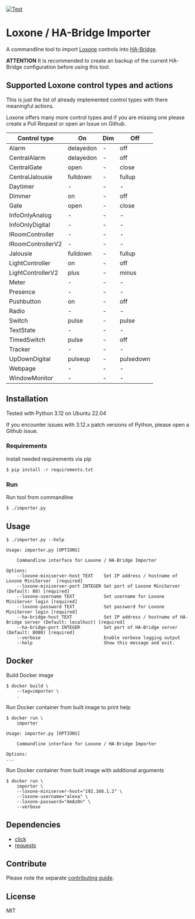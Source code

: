 [![Test](https://github.com/escalate/loxone-ha-bridge-importer/actions/workflows/tests.yml/badge.svg?branch=master&event=push)](https://github.com/escalate/loxone-ha-bridge-importer/actions/workflows/tests.yml)

# Loxone / HA-Bridge Importer

A commandline tool to import [Loxone](https://www.loxone.com) controls into [HA-Bridge](https://github.com/bwssytems/ha-bridge).

**ATTENTION** It is recommended to create an backup of the current HA-Bridge configuration before using this tool.

## Supported Loxone control types and actions

This is just the list of already implemented control types with there meaningful actions.

Loxone offers many more control types and if you are missing one please create a Pull Request or open an Issue on Github.

| Control type      | On        | Dim | Off       |
| ----------------- | --------- | --- | --------- |
| Alarm             | delayedon | -   | off       |
| CentralAlarm      | delayedon | -   | off       |
| CentralGate       | open      | -   | close     |
| CentralJalousie   | fulldown  | -   | fullup    |
| Daytimer          | -         | -   | -         |
| Dimmer            | on        | -   | off       |
| Gate              | open      | -   | close     |
| InfoOnlyAnalog    | -         | -   | -         |
| InfoOnlyDigital   | -         | -   | -         |
| IRoomController   | -         | -   | -         |
| IRoomControllerV2 | -         | -   | -         |
| Jalousie          | fulldown  | -   | fullup    |
| LightController   | on        | -   | off       |
| LightControllerV2 | plus      | -   | minus     |
| Meter             | -         | -   | -         |
| Presence          | -         | -   | -         |
| Pushbutton        | on        | -   | off       |
| Radio             | -         | -   | -         |
| Switch            | pulse     | -   | pulse     |
| TextState         | -         | -   | -         |
| TimedSwitch       | pulse     | -   | off       |
| Tracker           | -         | -   | -         |
| UpDownDigital     | pulseup   | -   | pulsedown |
| Webpage           | -         | -   | -         |
| WindowMonitor     | -         | -   | -         |

## Installation

Tested with Python 3.12 on Ubuntu 22.04

If you encounter issues with 3.12.x patch versions of Python, please open a Github issue.

### Requirements

Install needed requirements via pip

```
$ pip install -r requirements.txt
```

### Run

Run tool from commandline
```
$ ./importer.py
```

## Usage

```
$ ./importer.py --help

Usage: importer.py [OPTIONS]

    Commandline interface for Loxone / HA-Bridge Importer

Options:
    --loxone-miniserver-host TEXT    Set IP address / hostname of Loxone MiniServer  [required]
    --loxone-miniserver-port INTEGER Set port of Loxone MiniServer (Default: 80) [required]
    --loxone-username TEXT           Set username for Loxone MiniServer login [required]
    --loxone-password TEXT           Set password for Loxone MiniServer login [required]
    --ha-bridge-host TEXT            Set IP address / hostname of HA-Bridge server (Default: localhost) [required]
    --ha-bridge-port INTEGER         Set port of HA-Bridge server (Default: 8080) [required]
    --verbose                        Enable verbose logging output
    --help                           Show this message and exit.
```

## Docker

Build Docker image
```
$ docker build \
    --tag=importer \
    .
```

Run Docker container from built image to print help
```
$ docker run \
    importer

Usage: importer.py [OPTIONS]

    Commandline interface for Loxone / HA-Bridge Importer

Options:
...
```

Run Docker container from built image with additional arguments
```
$ docker run \
    importer \
    --loxone-miniserver-host="192.168.1.2" \
    --loxone-username="alexa" \
    --loxone-password="AmAz0n" \
    --verbose
```

## Dependencies

* [click](https://pypi.python.org/pypi/click)
* [requests](https://pypi.python.org/pypi/requests)

## Contribute

Please note the separate [contributing guide](https://github.com/escalate/loxone-ha-bridge-importer/blob/master/CONTRIBUTING.md).

## License

MIT
